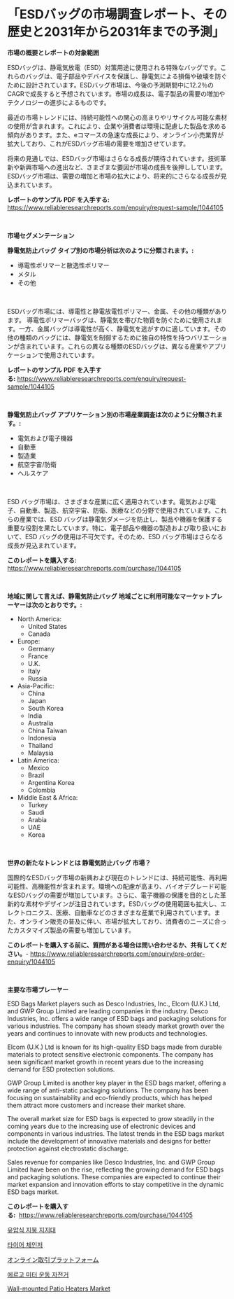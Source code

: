 <p><h1>「ESDバッグの市場調査レポート、その歴史と2031年から2031年までの予測」</h1></p><p><strong>市場の概要とレポートの対象範囲</strong></p>
<p><p>ESDバッグは、静電気放電（ESD）対策用途に使用される特殊なバッグです。これらのバッグは、電子部品やデバイスを保護し、静電気による損傷や破壊を防ぐために設計されています。ESDバッグ市場は、今後の予測期間中に12.2％のCAGRで成長すると予想されています。市場の成長は、電子製品の需要の増加やテクノロジーの進歩によるものです。</p><p>最近の市場トレンドには、持続可能性への関心の高まりやリサイクル可能な素材の使用が含まれます。これにより、企業や消費者は環境に配慮した製品を求める傾向があります。また、eコマースの急速な成長により、オンライン小売業界が拡大しており、これがESDバッグ市場の需要を増加させています。</p><p>将来の見通しでは、ESDバッグ市場はさらなる成長が期待されています。技術革新や新興市場への進出など、さまざまな要因が市場の成長を後押ししています。ESDバッグ市場は、需要の増加と市場の拡大により、将来的にさらなる成長が見込まれています。</p></p>
<p><strong>レポートのサンプル PDF を入手する:</strong> <a href="https://www.reliableresearchreports.com/enquiry/request-sample/1044105">https://www.reliableresearchreports.com/enquiry/request-sample/1044105</a></p>
<p>&nbsp;</p>
<p><strong>市場セグメンテーション</strong></p>
<p><strong>静電気防止バッグ タイプ別の市場分析は次のように分類されます。:</strong></p>
<p><ul><li>導電性ポリマーと散逸性ポリマー</li><li>メタル</li><li>その他</li></ul></p>
<p>&nbsp;</p>
<p><p>ESDバッグ市場には、導電性と静電放電性ポリマー、金属、その他の種類があります。 導電性ポリマーバッグは、静電気を帯びた物質を防ぐために使用されます。一方、金属バッグは導電性が高く、静電気を逃がすのに適しています。その他の種類のバッグには、静電気を制御するために独自の特性を持つバリエーションが含まれています。これらの異なる種類のESDバッグは、異なる産業やアプリケーションで使用されています。</p></p>
<p><strong>レポートのサンプル PDF を入手する:</strong>&nbsp;<a href="https://www.reliableresearchreports.com/enquiry/request-sample/1044105">https://www.reliableresearchreports.com/enquiry/request-sample/1044105</a></p>
<p>&nbsp;</p>
<p><strong> 静電気防止バッグ アプリケーション別の市場産業調査は次のように分類されます。:</strong></p>
<p><ul><li>電気および電子機器</li><li>自動車</li><li>製造業</li><li>航空宇宙/防衛</li><li>ヘルスケア</li></ul></p>
<p>&nbsp;</p>
<p><p>ESD バッグ市場は、さまざまな産業に広く適用されています。電気および電子、自動車、製造、航空宇宙、防衛、医療などの分野で使用されています。これらの産業では、ESD バッグは静電気ダメージを防止し、製品や機器を保護する重要な役割を果たしています。特に、電子部品や機器の製造および取り扱いにおいて、ESD バッグの使用は不可欠です。そのため、ESD バッグ市場はさらなる成長が見込まれています。</p></p>
<p><strong>このレポートを購入する:</strong>&nbsp; <a href="https://www.reliableresearchreports.com/purchase/1044105">https://www.reliableresearchreports.com/purchase/1044105</a></p>
<p>&nbsp;</p>
<p><strong>地域に関して言えば、静電気防止バッグ 地域ごとに利用可能なマーケットプレーヤーは次のとおりです。:</strong></p>
<p><ul>
    <li>
        North America:
        <ul>
            <li>United States</li>
            <li>Canada</li>
        </ul>
    </li>
    <li>
        Europe:
        <ul>
            <li>Germany</li>
            <li>France</li>
            <li>U.K.</li>
            <li>Italy</li>
            <li>Russia</li>
        </ul>
    </li>
    <li>
        Asia-Pacific:
        <ul>
            <li>China</li>
            <li>Japan</li>
            <li>South Korea</li>
            <li>India</li>
            <li>Australia</li>
            <li>China Taiwan</li>
            <li>Indonesia</li>
            <li>Thailand</li>
            <li>Malaysia</li>
        </ul>
    </li>
    <li>
        Latin America:
        <ul>
            <li>Mexico</li>
            <li>Brazil</li>
            <li>Argentina Korea</li>
            <li>Colombia</li>
        </ul>
    </li>
    <li>
        Middle East & Africa:
        <ul>
            <li>Turkey</li>
            <li>Saudi</li>
            <li>Arabia</li>
            <li>UAE</li>
            <li>Korea</li>
        </ul>
    </li>
    </ul></p>
<p>&nbsp;</p>
<p><strong>世界の新たなトレンドとは 静電気防止バッグ 市場？</strong></p>
<p><p>国際的なESDバッグ市場の新興および現在のトレンドには、持続可能性、再利用可能性、高機能性が含まれます。環境への配慮が高まり、バイオデグレード可能なESDバッグの需要が増加しています。さらに、電子機器の保護を目的とした革新的な素材やデザインが注目されています。ESDバッグの使用範囲も拡大し、エレクトロニクス、医療、自動車などのさまざまな産業で利用されています。また、オンライン販売の普及に伴い、市場が拡大しており、消費者のニーズに合ったカスタマイズ製品の需要も増加しています。</p></p>
<p><strong>このレポートを購入する前に、質問がある場合は問い合わせるか、共有してください。</strong>- <a href="https://www.reliableresearchreports.com/enquiry/pre-order-enquiry/1044105">https://www.reliableresearchreports.com/enquiry/pre-order-enquiry/1044105</a></p>
<p>&nbsp;</p>
<p><strong>主要な市場プレーヤー</strong></p>
<p><p>ESD Bags Market players such as Desco Industries, Inc., Elcom (U.K.) Ltd, and GWP Group Limited are leading companies in the industry. Desco Industries, Inc. offers a wide range of ESD bags and packaging solutions for various industries. The company has shown steady market growth over the years and continues to innovate with new products and technologies.</p><p>Elcom (U.K.) Ltd is known for its high-quality ESD bags made from durable materials to protect sensitive electronic components. The company has seen significant market growth in recent years due to the increasing demand for ESD protection solutions.</p><p>GWP Group Limited is another key player in the ESD bags market, offering a wide range of anti-static packaging solutions. The company has been focusing on sustainability and eco-friendly products, which has helped them attract more customers and increase their market share.</p><p>The overall market size for ESD bags is expected to grow steadily in the coming years due to the increasing use of electronic devices and components in various industries. The latest trends in the ESD bags market include the development of innovative materials and designs for better protection against electrostatic discharge.</p><p>Sales revenue for companies like Desco Industries, Inc. and GWP Group Limited have been on the rise, reflecting the growing demand for ESD bags and packaging solutions. These companies are expected to continue their market expansion and innovation efforts to stay competitive in the dynamic ESD bags market.</p></p>
<p><strong>このレポートを購入する:</strong>&nbsp;&nbsp;<a href="https://www.reliableresearchreports.com/purchase/1044105">https://www.reliableresearchreports.com/purchase/1044105</a></p>
<p><p><a href="https://medium.com/@lioneljeyrde454564576/%EC%88%98%EC%95%95-%EC%A7%80%EB%B6%95-%EC%A7%80%EC%A7%80%EB%8C%80-%EC%8B%9C%EC%9E%A5-%EC%A1%B0%EC%82%AC-%EB%B3%B4%EA%B3%A0%EC%84%9C-%EA%B7%B8-%EC%97%AD%EC%82%AC-%EB%B0%8F-2024%EB%85%84%EB%B6%80%ED%84%B0-2031%EB%85%84%EA%B9%8C%EC%A7%80%EC%9D%98-%EC%98%88%EC%B8%A1-2af3a28d8e62">유압식 지붕 지지대</a></p><p><a href="https://medium.com/@kelvinfeenrey98677/%ED%83%80%EC%9D%B4%EC%96%B4-%EA%B5%90%ED%99%98%EA%B8%B0-%EC%8B%9C%EC%9E%A5-2031%EB%85%84%EA%B9%8C%EC%A7%80%EC%9D%98-%ED%8A%B8%EB%A0%8C%EB%93%9C-%EC%98%88%EC%B8%A1-%EB%B0%8F-%EA%B2%BD%EC%9F%81-%EB%B6%84%EC%84%9D-1cc082b28c53">타이어 체인저</a></p><p><a href="https://medium.com/@cielostamm/%E3%82%AA%E3%83%B3%E3%83%A9%E3%82%A4%E3%83%B3%E5%8F%96%E5%BC%95%E3%83%97%E3%83%A9%E3%83%83%E3%83%88%E3%83%95%E3%82%A9%E3%83%BC%E3%83%A0%E3%81%AE%E5%B8%82%E5%A0%B4%E8%A6%8F%E6%A8%A1-%E5%B8%82%E5%A0%B4%E5%B1%95%E6%9C%9B%E3%81%A8%E5%B8%82%E5%A0%B4%E4%BA%88%E6%B8%AC-2024%E5%B9%B4%E3%81%8B%E3%82%892031%E5%B9%B4-89f2ee6446c0">オンライン取引プラットフォーム</a></p><p><a href="https://github.com/vs019sa3m8x/Market-Research-Report-List-1/blob/main/3690525163.md">에르고 미터 운동 자전거</a></p><p><a href="https://issuu.com/reportprime-2/docs/wall-mounted-patio-heaters-market-size-2030.pptx">Wall-mounted Patio Heaters Market</a></p></p>